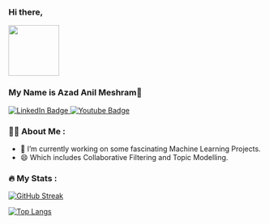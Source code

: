 ### Hi there,
<div id="header" align="left">
  <img src="https://media.giphy.com/media/M9gbBd9nbDrOTu1Mqx/giphy.gif" width="100"/>
</div>


### My Name is Azad Anil Meshram👋


<div id="badges">
  <a href="https://www.linkedin.com/in/azad-meshram-7846b4212/">
    <img src="https://img.shields.io/badge/LinkedIn-blue?style=for-the-badge&logo=linkedin&logoColor=white" alt="LinkedIn Badge"/>
  </a>
  <a href="https://www.youtube.com/@azadmeshram/featured">
    <img src="https://img.shields.io/badge/YouTube-red?style=for-the-badge&logo=youtube&logoColor=white" alt="Youtube Badge"/>
  </a>
</div>
<img src="https://komarev.com/ghpvc/?username=Azad-Me&style=flat-square&color=blue" alt=""/>



### :technologist: About Me :
- 🔭 I’m currently working on some fascinating Machine Learning Projects.
- 😄 Which includes Collaborative Filtering and Topic Modelling.



### :fire: My Stats :

[![GitHub Streak](http://github-readme-streak-stats.herokuapp.com?user=Azad-Me&theme=dark&background=000000)](https://git.io/streak-stats)

[![Top Langs](https://github-readme-stats.vercel.app/api/top-langs/?username=Azad-Me&layout=compact&theme=vision-friendly-dark)](https://github.com/anuraghazra/github-readme-stats)
